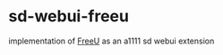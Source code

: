 # sd-webui-freeu
implementation of [FreeU](https://github.com/ChenyangSi/FreeU) as an a1111 sd webui extension
